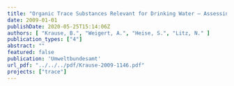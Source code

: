 ```yaml
---
title: "Organic Trace Substances Relevant for Drinking Water – Assessing their Elimination through Bank Filtration. Project acronym: TRACE"
date: 2009-01-01
publishDate: 2020-05-25T15:14:06Z
authors: [ "Krause, B.", "Weigert, A.", "Heise, S.", "Litz, N." ]
publication_types: ["4"]
abstract: ""
featured: false
publication: 'Umweltbundesamt'
url_pdf: "../../../pdf/Krause-2009-1146.pdf"
projects: ["trace"]
---
```


